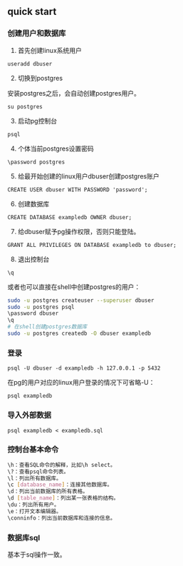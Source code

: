 

## quick start

### 创建用户和数据库

1. 首先创建linux系统用户

`useradd dbuser`

2. 切换到postgres

安装postgres之后，会自动创建postgres用户。

`su postgres`

3. 启动pg控制台

`psql`

4. 个体当前postgres设置密码

`\password postgres`

5. 给最开始创建的linux用户dbuser创建postgres账户

`CREATE USER dbuser WITH PASSWORD 'password';`

6. 创建数据库

`CREATE DATABASE exampledb OWNER dbuser;`


7. 给dbuser赋予pg操作权限，否则只能登陆。

`GRANT ALL PRIVILEGES ON DATABASE exampledb to dbuser;`

8. 退出控制台

`\q`


或者也可以直接在shell中创建postgres的用户：

```bash
sudo -u postgres createuser --superuser dbuser
sudo -u postgres psql
\password dbuser
\q
# 在shell创建postgres数据库
sudo -u postgres createdb -O dbuser exampledb
```


### 登录

`psql -U dbuser -d exampledb -h 127.0.0.1 -p 5432`


在pg的用户对应的linux用户登录的情况下可省略-U：

`psql exampledb`


### 导入外部数据

`psql exampledb < exampledb.sql`



### 控制台基本命令

```bash
\h：查看SQL命令的解释，比如\h select。
\?：查看psql命令列表。
\l：列出所有数据库。
\c [database_name]：连接其他数据库。
\d：列出当前数据库的所有表格。
\d [table_name]：列出某一张表格的结构。
\du：列出所有用户。
\e：打开文本编辑器。
\conninfo：列出当前数据库和连接的信息。
```

### 数据库sql


基本于sql操作一致。










